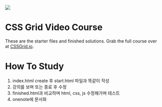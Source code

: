 ![](https://res.cloudinary.com/wesbos/image/upload/v1515524452/GRID-social-share_wlfzk3.png)

# CSS Grid Video Course

These are the starter files and finished solutions. Grab the full course over at [CSSGrid.io](https://CSSGrid.io).

# How To Study
1) index.html create 후 start.html 파일과 똑같이 작성
2) 강의를 보며 또는 종료 후 수정
3) finished.html과 비교하며 html, css, js 수정해가며 테스트 
4) onenote에 문서화
